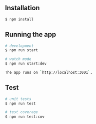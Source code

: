 ## Installation

```bash
$ npm install
```

## Running the app

```bash
# development
$ npm run start

# watch mode
$ npm run start:dev

The app runs on `http://localhost:3001`.
```

## Test

```bash
# unit tests
$ npm run test

# test coverage
$ npm run test:cov
```
